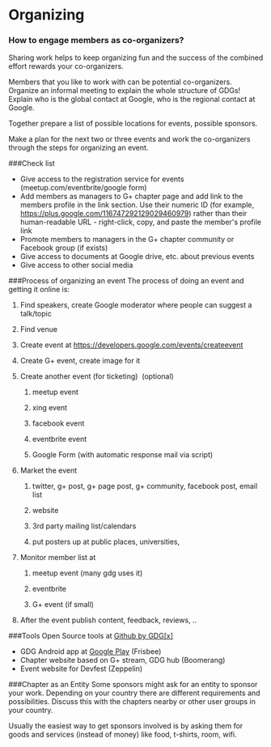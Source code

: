 # Organizing

### How to engage members as co-organizers?
Sharing work helps to keep organizing fun and the success of the combined effort rewards your co-organizers.

Members that you like to work with can be potential co-organizers. Organize an informal meeting to explain the whole structure of GDGs! Explain who is the global contact at Google, who is the regional contact at Google.

Together prepare a list of possible locations for events, possible sponsors.

Make a plan for the next two or three events and work the co-organizers through the steps for organizing an event.

###Check list
* Give access to the registration service for events (meetup.com/eventbrite/google form)
* Add members as managers to G+ chapter page and add link to the members profile in the link section. Use their numeric ID (for example, https://plus.google.com/116747292129029460979) rather than their human-readable URL - right-click, copy, and paste the member's profile link
* Promote members to managers in the G+ chapter community or Facebook group (if exists)
* Give access to documents at Google drive, etc. about previous events
* Give access to other social media

###Process of organizing an event
The process of doing an event and getting it online is:

1. Find speakers, create Google moderator where people can suggest a talk/topic

1. Find venue

1. Create event at https://developers.google.com/events/createevent

1. Create G+ event, create image for it

1. Create another event (for ticketing) ­ (optional)
    1. meetup event

    1. xing event

    1. facebook event

    1. eventbrite event

    1. Google Form (with automatic response mail via script)

1. Market the event

    1. twitter, g+ post, g+ page post, g+ community, facebook post, email list

    1. website

    1. 3rd party mailing list/calendars

    1. put posters up at public places, universities,

1. Monitor member list at
    1. meetup event (many gdg uses it)

    1. eventbrite

    1. G+ event (if small)

1. After the event publish content, feedback, reviews, ..

###Tools
Open Source tools at [Github by GDG[x]](http://github.com/gdg­-x)

* GDG Android app at [Google Play](https://play.google.com/store/apps/details?id=org.gdg.frisbee.android) (Frisbee)
* Chapter website based on G+ stream, GDG hub (Boomerang)
* Event website for Devfest (Zeppelin)

###Chapter as an Entity
Some sponsors might ask for an entity to sponsor your work. Depending on your country there are different requirements and possibilities. Discuss this with the chapters nearby or other user groups in your country.

Usually the easiest way to get sponsors involved is by asking them for goods and services (instead of money) like food, t-shirts, room, wifi.
